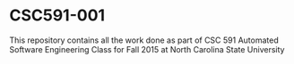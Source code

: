 # CSC591-001
This repository contains all the work done as part of CSC 591 Automated Software Engineering Class for Fall 2015 at North Carolina State University
